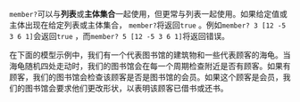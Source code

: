 ﻿`member?`可以与**列表**或**主体集合**一起使用，但更常与列表一起使用。如果给定值或主体出现在给定列表或主体集合， `member?`将返回`true` 。例如`member? 3 [12 -5 3 6 1]`会返回`true` ，而`member? 5 [12 -5 3 6 1]`将返回错误。

在下面的模型示例中，我们有一个代表图书馆的建筑物和一些代表顾客的海龟。当海龟随机四处走动时，我们的图书馆会在每一个周期检查附近是否有顾客。如果有顾客，我们的图书馆会检查该顾客是否是图书馆的会员。如果这个顾客是会员，我们的图书馆会要求他们更改形状，以表明该顾客已借书或还书。

